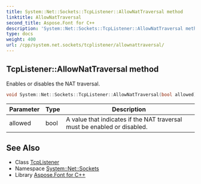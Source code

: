 ```yaml
---
title: System::Net::Sockets::TcpListener::AllowNatTraversal method
linktitle: AllowNatTraversal
second_title: Aspose.Font for C++
description: 'System::Net::Sockets::TcpListener::AllowNatTraversal method. Enables or disables the NAT traversal in C++.'
type: docs
weight: 400
url: /cpp/system.net.sockets/tcplistener/allownattraversal/
---
```

## TcpListener::AllowNatTraversal method


Enables or disables the NAT traversal.

```cpp
void System::Net::Sockets::TcpListener::AllowNatTraversal(bool allowed)
```


| Parameter | Type | Description |
| --- | --- | --- |
| allowed | bool | A value that indicates if the NAT traversal must be enabled or disabled. |

## See Also

* Class [TcpListener](../)
* Namespace [System::Net::Sockets](../../)
* Library [Aspose.Font for C++](../../../)
